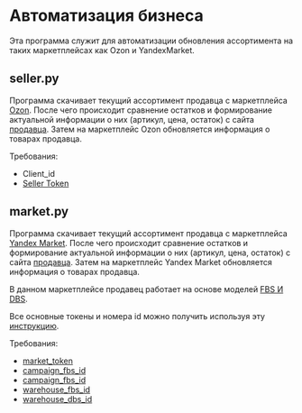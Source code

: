 # Автоматизация бизнеса
Эта программа служит для автоматизации обновления ассортимента на таких  маркетплейсах как Ozon и YandexMarket.
## seller.py
Программа скачивает текущий ассортимент продавца с маркетплейса [Ozon](https://www.ozon.ru). После чего происходит сравнение остатков и формирование актуальной информации о них (артикул, цена, остаток) с сайта [продавца](https://timeworld.ru). Затем на маркетплейс Ozon обновляется информация о товарах продавца.

Требования:
+ Client_id
+ [Seller Token](https://docs.ozon.ru/global/api/intro/?country=CN)
## market.py

Программа скачивает текущий ассортимент продавца с маркетплейса [Yandex Market](https://market.yandex.ru). После чего происходит сравнение остатков и формирование актуальной информации о них (артикул, цена, остаток) с сайта [продавца](https://timeworld.ru). Затем на маркетплейс Yandex Market обновляется информация о товарах продавца.

В данном маркетплейсе продавец работает на основе моделей [FBS И DBS](https://dzen.ru/a/Y8ZxDdMmXz8CJkRV).

Все основные токены и номера id можно получить используя эту [инструкцию](https://yandex.ru/support/marketplace/orders/fbs/settings/api.html).

Требования:
+ [market_token](https://yandex.ru/dev/market/partner-api/doc/ru/)
+ [campaign_fbs_id](https://yandex.ru/dev/market/partner-api/doc/ru/overview/fbs)
+ [campaign_fbs_id](https://yandex.ru/dev/market/partner-api/doc/ru/overview/dbs)
+ [warehouse_fbs_id](https://yandex.ru/dev/market/partner-api/doc/ru/reference/stocks/updateStocks)
+ [warehouse_dbs_id](https://yandex.ru/dev/market/partner-api/doc/ru/reference/stocks/updateStocks)
